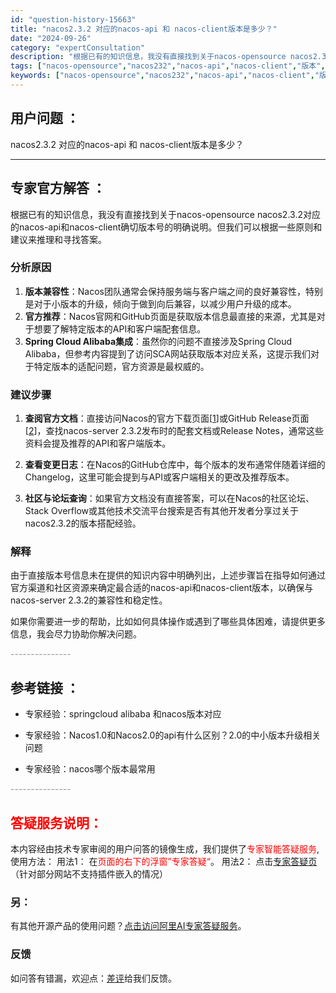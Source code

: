 ```yaml
---
id: "question-history-15663"
title: "nacos2.3.2 对应的nacos-api 和 nacos-client版本是多少？"
date: "2024-09-26"
category: "expertConsultation"
description: "根据已有的知识信息，我没有直接找到关于nacos-opensource nacos2.3.2对应的nacos-api和nacos-client确切版本号的明确说明。但我们可以根据一些原则和建议来推理和寻找答案。### 分析原因1. **版本兼容性**：Nacos团队通常会保持服务端与客户端之间的良好"
tags: ["nacos-opensource","nacos232","nacos-api","nacos-client","版本","对应"]
keywords: ["nacos-opensource","nacos232","nacos-api","nacos-client","版本","对应"]
---
```


## 用户问题 ： 
 nacos2.3.2 对应的nacos-api 和 nacos-client版本是多少？  

---------------
## 专家官方解答 ：

根据已有的知识信息，我没有直接找到关于nacos-opensource nacos2.3.2对应的nacos-api和nacos-client确切版本号的明确说明。但我们可以根据一些原则和建议来推理和寻找答案。

### 分析原因
1. **版本兼容性**：Nacos团队通常会保持服务端与客户端之间的良好兼容性，特别是对于小版本的升级，倾向于做到向后兼容，以减少用户升级的成本。
2. **官方推荐**：Nacos官网和GitHub页面是获取版本信息最直接的来源，尤其是对于想要了解特定版本的API和客户端配套信息。
3. **Spring Cloud Alibaba集成**：虽然你的问题不直接涉及Spring Cloud Alibaba，但参考内容提到了访问SCA网站获取版本对应关系，这提示我们对于特定版本的适配问题，官方资源是最权威的。

### 建议步骤
1. **查阅官方文档**：直接访问Nacos的官方下载页面[[1](https://nacos.io/download/nacos-server/)]或GitHub Release页面[[2](https://github.com/alibaba/nacos/releases)]，查找nacos-server 2.3.2发布时的配套文档或Release Notes，通常这些资料会提及推荐的API和客户端版本。
   
2. **查看变更日志**：在Nacos的GitHub仓库中，每个版本的发布通常伴随着详细的Changelog，这里可能会提到与API或客户端相关的更改及推荐版本。

3. **社区与论坛查询**：如果官方文档没有直接答案，可以在Nacos的社区论坛、Stack Overflow或其他技术交流平台搜索是否有其他开发者分享过关于nacos2.3.2的版本搭配经验。

### 解释
由于直接版本号信息未在提供的知识内容中明确列出，上述步骤旨在指导如何通过官方渠道和社区资源来确定最合适的nacos-api和nacos-client版本，以确保与nacos-server 2.3.2的兼容性和稳定性。

如果你需要进一步的帮助，比如如何具体操作或遇到了哪些具体困难，请提供更多信息，我会尽力协助你解决问题。


<font color="#949494">---------------</font> 


## 参考链接 ：

* 专家经验：springcloud alibaba 和nacos版本对应 
 
 * 专家经验：Nacos1.0和Nacos2.0的api有什么区别？2.0的中小版本升级相关问题 
 
 * 专家经验：nacos哪个版本最常用 


 <font color="#949494">---------------</font> 
 


## <font color="#FF0000">答疑服务说明：</font> 

本内容经由技术专家审阅的用户问答的镜像生成，我们提供了<font color="#FF0000">专家智能答疑服务</font>,使用方法：
用法1： 在<font color="#FF0000">页面的右下的浮窗”专家答疑“</font>。
用法2： 点击[专家答疑页](https://answer.opensource.alibaba.com/docs/intro)（针对部分网站不支持插件嵌入的情况）
### 另：


有其他开源产品的使用问题？[点击访问阿里AI专家答疑服务](https://answer.opensource.alibaba.com/docs/intro)。
### 反馈
如问答有错漏，欢迎点：[差评](https://ai.nacos.io/user/feedbackByEnhancerGradePOJOID?enhancerGradePOJOId=15715)给我们反馈。
